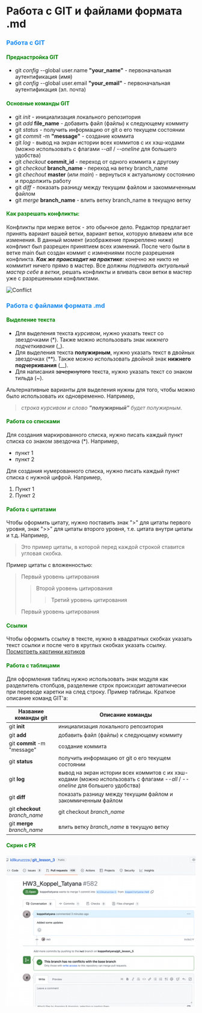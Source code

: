 # Работа с GIT и файлами формата .md

### <font color="#1589F0">Работа с GIT</font>
#### <font color="green">Преднастройка GIT</font>

* git *config* --global user.name **"your_name"** - первоначальная аутентификация (имя)
* git *config* --global user.email **"your_email"** - первоначальная аутентификация (эл. почта)

#### <font color="green">Основные команды GIT</font>
* git *init* - инициализация локального репозитория
* git *add* **file_name** - добавить файл (файлы) к следующему коммиту
* git *status* - получить информацию от git о его текущем состоянии
* git *commit* -m **"message"** - создание коммита
* git *log* - вывод на экран истории всех коммитов с их хэш-кодами (можно использовать с флагами *--all* / *--oneline* для большего удобства)
* git *checkout* **commit_id** - переход от одного коммита к другому
* git *checkout* **branch_name** - переход на ветку branch_name
* git *chechout* **master** (или *main*) - вернуться к актуальному состоянию и продолжить работу
* git *diff* - показать разницу между текущим файлом и закоммиченным файлом
* git *merge* **branch_name** - влить ветку branch_name в текущую ветку


#### <font color="green">Как разрешать конфликты:</font>
Конфликты при мерже веток - это обычное дело. Редактор предлагает принять вариант вашей ветки, вариант ветки, которую вливаем или все изменения. В данный момент (изображение прикреплено ниже) конфликт был разрешен принятием всех измнений. После чего были в ветке main был создан коммит с измнениями после разрешения конфликта.
_**Как же происходит на практике**_: конечно же никто не коммитит ничего прямо в мастер. Все должны _подливать актуальный мастер себе в ветки_, решать конфликты и вливать свои ветки в мастер уже с разрешенными конфликтами.

![Conflict](images/conflict.png) 



### <font color="#1589F0">Работа с файлами формата .md</font>

#### <font color="green">Выделение текста</font>

* Для выделения текста *курсивом*, нужно указать текст со звездочками (*). Также можно использовать знак _нижнего подчеткивания_ (_).
* Для выделения текста **полужирным**, нужно указать текст в двойных звездочках (**). Также можно использовать двойной знак __нижнего подчеркивания__ (__).
* Для написания ~~зачеркнутого~~ текста, нужно указать текст со знаком тильда (~).

Альтернативные варианты для выделения нужны для того, чтобы можно было использовать их одновременно. Например, 
>_строка курсивом и слово **"полужирный"** будет полужирным_.

#### <font color="green">Работа со списками</font>

Для создания маркированного списка, нужно писать каждый пункт списка со знаком звездочка (*). Например,
* пункт 1
* пункт 2

Для создания нумерованного списка, нужно писать каждый пункт списка с нужной цифрой. Например,
1. Пункт 1
2. Пункт 2

#### <font color="green">Работа с цитатами</font>

Чтобы оформить цитату, нужно поставить знак ">" для цитаты первого уровня, знак ">>" для цитаты второго уровня, т.е. цитата внутри цитаты и т.д. Например, 

> Это пример цитаты,
> в которой перед каждой строкой
> ставится угловая скобка.

Пример цитаты с вложенностью:

> Первый уровень цитирования
>> Второй уровень цитирования
>>> Третий уровень цитирования
>
>Первый уровень цитирования

#### <font color="green">Ссылки</font>

Чтобы оформить ссылку в тексте, нужно в квадратных скобках указать текст ссылки и после чего в круглых скобках указать ссылку. [Посмотреть картинки котиков](https://yandex.ru/images/search?from=tabbar&text=котики)

#### <font color="green">Работа с таблицами</font>

Для оформления таблиц нужно использовать знак модуля как разделитель столбцов, разделение строк происходит автоматически при переводе каретки на след строку.
Пример таблицы. Краткое описание команд GIT'а:

| Название команды git            | Описание команды                                         |          
| ------------------------------- | -------------------------------------------------------  |
| git **init**                    | инициализация локального репозитория                     |
| git **add**                     | добавить файл (файлы) к следующему коммиту               |
| git **commit** -m "message"     | создание коммита                                         |
| git **status**                  | получить информацию от git о его текущем состоянии       |
| git **log**                     | вывод на экран истории всех коммитов с их хэш-кодами (можно использовать с флагами *--all* / *--oneline* для большего удобства)|
| git **diff**                    | показать разницу между текущим файлом и закоммиченным файлом |
| git **checkout** *branch_name*  | git checkout *branch_name*                               |
| git **merge** *branch_name*     | влить ветку *branch_name* в текущую ветку                |


#### <font color="green">Скрин с PR</font>

![PR hasn't come yet](PR.png)